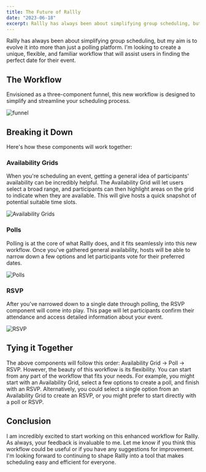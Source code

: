 ```yaml
---
title: The Future of Rallly
date: "2023-06-18"
excerpt: Rallly has always been about simplifying group scheduling, but my aim is to evolve it into more than just a polling platform.
---
```


Rallly has always been about simplifying group scheduling, but my aim is to evolve it into more than just a polling platform. I'm looking to create a unique, flexible, and familiar workflow that will assist users in finding the perfect date for their event.

## The Workflow

Envisioned as a three-component funnel, this new workflow is designed to simplify and streamline your scheduling process.

![funnel](/static/images/the-future-of-rallly/funnel.svg)

## Breaking it Down

Here's how these components will work together:

### Availability Grids

When you're scheduling an event, getting a general idea of participants' availability can be incredibly helpful. The Availability Grid will let users select a broad range, and participants can then highlight areas on the grid to indicate when they are available. This will give hosts a quick snapshot of potential suitable time slots.

![Availability Grids](/static/images/the-future-of-rallly/availability-grid.svg)

### Polls

Polling is at the core of what Rallly does, and it fits seamlessly into this new workflow. Once you've gathered general availability, hosts will be able to narrow down a few options and let participants vote for their preferred dates.

![Polls](/static/images/the-future-of-rallly/poll.svg)

### RSVP

After you've narrowed down to a single date through polling, the RSVP component will come into play. This page will let participants confirm their attendance and access detailed information about your event.

![RSVP](/static/images/the-future-of-rallly/rsvp.svg)

## Tying it Together

The above components will follow this order: Availability Grid -> Poll -> RSVP. However, the beauty of this workflow is its flexibility. You can start from any part of the workflow that fits your needs. For example, you might start with an Availability Grid, select a few options to create a poll, and finish with an RSVP. Alternatively, you could select a single option from an Availability Grid to create an RSVP, or you might prefer to start directly with a poll or RSVP.

## Conclusion

I am incredibly excited to start working on this enhanced workflow for Rallly. As always, your feedback is invaluable to me. Let me know if you think this workflow could be useful or if you have any suggestions for improvement. I'm looking forward to continuing to shape Rallly into a tool that makes scheduling easy and efficient for everyone.
